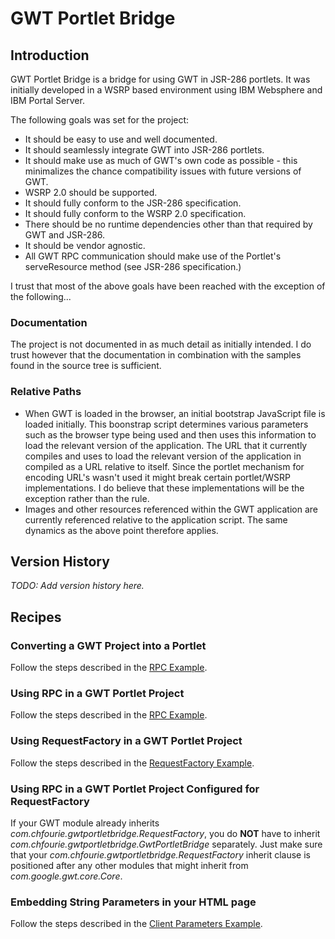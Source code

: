 # GWT Portlet Bridge

## Introduction

GWT Portlet Bridge is a bridge for using GWT in JSR-286 portlets.  It was initially developed in a WSRP based environment using IBM Websphere and IBM Portal Server.

The following goals was set for the project:

  * It should be easy to use and well documented.
  * It should seamlessly integrate GWT into JSR-286 portlets.
  * It should make use as much of GWT's own code as possible - this minimalizes the chance compatibility issues with future versions of GWT.
  * WSRP 2.0 should be supported.
  * It should fully conform to the JSR-286 specification.
  * It should fully conform to the WSRP 2.0 specification.
  * There should be no runtime dependencies other than that required by GWT and JSR-286.
  * It should be vendor agnostic.
  * All GWT RPC communication should make use of the Portlet's serveResource method (see JSR-286 specification.)

I trust that most of the above goals have been reached with the exception of the following...

### Documentation
The project is not documented in as much detail as initially intended.  I do trust however that the documentation in combination with the samples found in the source tree is sufficient.

### Relative Paths
  * When GWT is loaded in the browser, an initial bootstrap JavaScript file is loaded initially.  This boonstrap script determines various parameters such as the browser type being used and then uses this information to load the relevant version of the application.  The URL that it currently compiles and uses to load the relevant version of the application in compiled as a URL relative to itself.  Since the portlet mechanism for encoding URL's wasn't used it might break certain portlet/WSRP implementations.  I do believe that these implementations will be the exception rather than the rule.
  * Images and other resources referenced within the GWT application are currently referenced relative to the application script.  The same dynamics as the above point therefore applies.

## Version History

_TODO: Add version history here._

## Recipes

### Converting a GWT Project into a Portlet
Follow the steps described in the [RPC Example](docs/RPC-Example.md).

### Using RPC in a GWT Portlet Project
Follow the steps described in the [RPC Example](docs/RPC-Example.md).

### Using RequestFactory in a GWT Portlet Project
Follow the steps described in the [RequestFactory Example](docs/RequestFactory-Example.md).

### Using RPC in a GWT Portlet Project Configured for RequestFactory
If your GWT module already inherits _com.chfourie.gwtportletbridge.RequestFactory_, you do **NOT** have to inherit _com.chfourie.gwtportletbridge.GwtPortletBridge_ separately.  Just make sure that your _com.chfourie.gwtportletbridge.RequestFactory_ inherit clause is positioned after any other modules that might inherit from _com.google.gwt.core.Core_.

### Embedding String Parameters in your HTML page
Follow the steps described in the [Client Parameters Example](docs/Client-Parameters-Example.md).